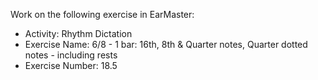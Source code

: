 Work on the following exercise in EarMaster:
- Activity: Rhythm Dictation
- Exercise Name: 6/8 - 1 bar: 16th, 8th & Quarter notes, Quarter dotted notes - including rests
- Exercise Number: 18.5
